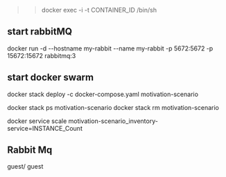 >> docker exec -i -t CONTAINER_ID /bin/sh

## start rabbitMQ

docker run -d --hostname my-rabbit --name my-rabbit -p 5672:5672 -p 15672:15672 rabbitmq:3

## start docker swarm

docker stack deploy -c docker-compose.yaml motivation-scenario

docker stack ps motivation-scenario
docker stack rm motivation-scenario

docker service scale motivation-scenario_inventory-service=INSTANCE_Count
## Rabbit Mq

guest/ guest
